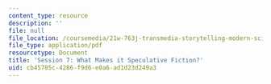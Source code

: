 ```yaml
---
content_type: resource
description: ''
file: null
file_location: /coursemedia/21w-763j-transmedia-storytelling-modern-science-fiction-spring-2014/cb45785c4286f9d6e0a6ad1d23d249a3_MIT21W_763JS14_Session_7.pdf
file_type: application/pdf
resourcetype: Document
title: 'Session 7: What Makes it Speculative Fiction?'
uid: cb45785c-4286-f9d6-e0a6-ad1d23d249a3
---
```

